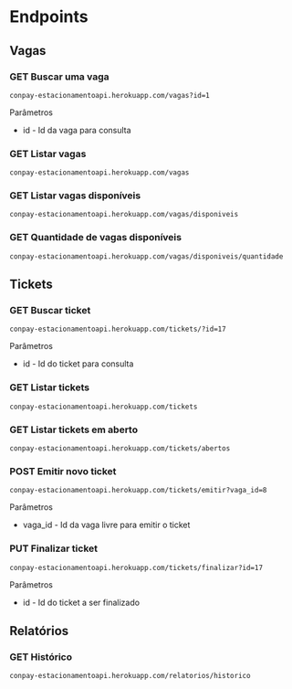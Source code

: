 # Endpoints

## Vagas

### GET Buscar uma vaga  
```
conpay-estacionamentoapi.herokuapp.com/vagas?id=1  
```

Parâmetros  
- id - Id da vaga para consulta

### GET Listar vagas
```
conpay-estacionamentoapi.herokuapp.com/vagas
```

### GET Listar vagas disponíveis
```
conpay-estacionamentoapi.herokuapp.com/vagas/disponiveis
```

### GET Quantidade de vagas disponíveis
```
conpay-estacionamentoapi.herokuapp.com/vagas/disponiveis/quantidade
```

## Tickets

### GET Buscar ticket
```
conpay-estacionamentoapi.herokuapp.com/tickets/?id=17
```

Parâmetros  
- id - Id do ticket para consulta

### GET Listar tickets
```
conpay-estacionamentoapi.herokuapp.com/tickets
```

### GET Listar tickets em aberto
```
conpay-estacionamentoapi.herokuapp.com/tickets/abertos
```

### POST Emitir novo ticket
```
conpay-estacionamentoapi.herokuapp.com/tickets/emitir?vaga_id=8
```

Parâmetros  
- vaga_id - Id da vaga livre para emitir o ticket

### PUT Finalizar ticket
```
conpay-estacionamentoapi.herokuapp.com/tickets/finalizar?id=17
```

Parâmetros  
- id - Id do ticket a ser finalizado

## Relatórios

### GET Histórico
```
conpay-estacionamentoapi.herokuapp.com/relatorios/historico
```
